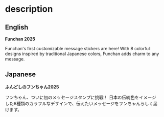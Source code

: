 # description

## English

**Funchan 2025**

Funchan's first customizable message stickers are here! With 8 colorful designs inspired by traditional Japanese colors, Funchan adds charm to any message.

## Japanese

**ふんどしのフンちゃん2025**

フンちゃん、ついに初のメッセージスタンプに挑戦！
日本の伝統色をイメージした8種類のカラフルなデザインで、伝えたいメッセージをフンちゃんらしく届けます。

